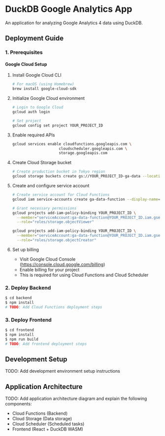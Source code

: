 # DuckDB Google Analytics App

An application for analyzing Google Analytics 4 data using DuckDB.

## Deployment Guide

### 1. Prerequisites

#### Google Cloud Setup

1. Install Google Cloud CLI
   ```bash
   # For macOS (using Homebrew)
   brew install google-cloud-sdk
   ```

2. Initialize Google Cloud environment
   ```bash
   # Login to Google Cloud
   gcloud auth login

   # Set project
   gcloud config set project YOUR_PROJECT_ID
   ```

3. Enable required APIs
   ```bash
   gcloud services enable cloudfunctions.googleapis.com \
                        cloudscheduler.googleapis.com \
                        storage.googleapis.com
   ```

4. Create Cloud Storage bucket

   ```bash
   # Create production bucket in Tokyo region
   gcloud storage buckets create gs://YOUR_PROJECT_ID-ga-data --location=asia-northeast1
   ```

5. Create and configure service account
   ```bash
   # Create service account for Cloud Functions
   gcloud iam service-accounts create ga-data-function --display-name="GA Data Function Service Account"

   # Grant necessary permissions
   gcloud projects add-iam-policy-binding YOUR_PROJECT_ID \
     --member="serviceAccount:ga-data-function@YOUR_PROJECT_ID.iam.gserviceaccount.com" \
     --role="roles/storage.objectViewer"

   gcloud projects add-iam-policy-binding YOUR_PROJECT_ID \
     --member="serviceAccount:ga-data-function@YOUR_PROJECT_ID.iam.gserviceaccount.com" \
     --role="roles/storage.objectCreator"
   ```

6. Set up billing
   - Visit Google Cloud Console (https://console.cloud.google.com/billing)
   - Enable billing for your project
   - This is required for using Cloud Functions and Cloud Scheduler

### 2. Deploy Backend

```bash
$ cd backend
$ npm install
# TODO: Add Cloud Functions deployment steps
```

### 3. Deploy Frontend

```bash
$ cd frontend
$ npm install
$ npm run build
# TODO: Add frontend deployment steps
```

## Development Setup

TODO: Add development environment setup instructions

## Application Architecture

TODO: Add application architecture diagram and explain the following components:
- Cloud Functions (Backend)
- Cloud Storage (Data storage)
- Cloud Scheduler (Scheduled tasks)
- Frontend (React + DuckDB WASM)
